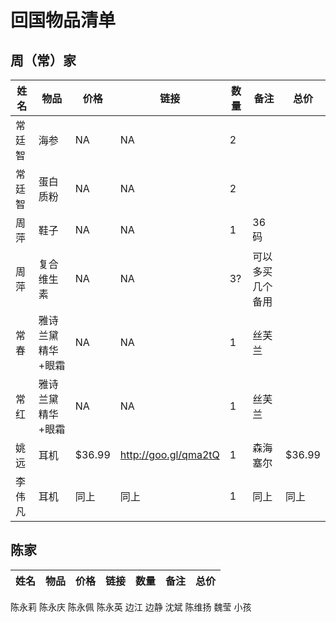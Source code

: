 # 回国物品清单
## 周（常）家
姓名 | 物品 | 价格 | 链接 | 数量 | 备注 | 总价
--- | --- | --- | --- | --- | --- | ---
常廷智 | 海参 | NA | NA | 2 |
常廷智 | 蛋白质粉 | NA | NA| 2 | 
周萍 | 鞋子 | NA | NA | 1 | 36码
周萍 | 复合维生素 | NA | NA | 3? | 可以多买几个备用
常春 | 雅诗兰黛精华+眼霜 | NA | NA | 1 | 丝芙兰
常红 | 雅诗兰黛精华+眼霜 | NA | NA | 1 | 丝芙兰
姚远 | 耳机 | $36.99 | http://goo.gl/qma2tQ | 1 | 森海塞尔 | $36.99
李伟凡| 耳机 | 同上 | 同上| 1 | 同上 | 同上

## 陈家
姓名 | 物品 | 价格 | 链接 | 数量 | 备注 | 总价
--- | --- | --- | --- | --- | --- | ---
陈永莉
陈永庆
陈永佩
陈永英
边江
边静
沈斌
陈维扬
魏莹
小孩
